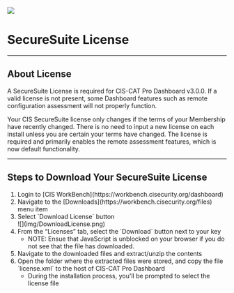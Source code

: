 ![](http://i.imgur.com/5yZfZi5.jpg)

# SecureSuite License

----------

## About License 

A SecureSuite License is required for CIS-CAT Pro Dashboard v3.0.0. If a valid license is not present, some Dashboard features such as remote configuration assessment will not properly function. 

Your CIS SecureSuite license only changes if the terms of your Membership have recently changed. There is no need to input a new license on each install unless you are certain your terms have changed. The license is required and primarily enables the remote assessment features, which is now default functionality. 

----------

## Steps to Download Your SecureSuite License

<ol>
	<li>
		Login to [CIS WorkBench](https://workbench.cisecurity.org/dashboard)
	</li>
	<li>
		Navigate to the [Downloads](https://workbench.cisecurity.org/files) menu item
	</li>
	<li>
		Select `Download License` button
	</li>
	![](img/DownloadLicense.png)
	<li>
		From the “Licenses” tab, select the `Download` button next to your key
		<ul>
			<li>NOTE: Ensue that JavaScript is unblocked on your browser if you do not see that the file has downloaded.</li>
		</ul>
	</li>
	<li>Navigate to the downloaded files and extract/unzip the contents</li>
	<li>
		Open the folder where the extracted files were stored, and copy the file `license.xml` to the host of CIS-CAT Pro Dashboard
		<ul>
			<li>During the installation process, you'll be prompted to select the license file</li>
		</ul>
	</li>
</ol>
